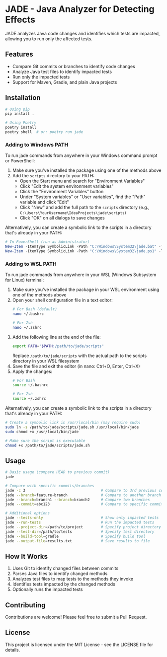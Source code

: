 # JADE - Java Analyzer for Detecting Effects

JADE analyzes Java code changes and identifies which tests are impacted, allowing you to run only the affected tests.

## Features

- Compare Git commits or branches to identify code changes
- Analyze Java test files to identify impacted tests
- Run only the impacted tests
- Support for Maven, Gradle, and plain Java projects

## Installation

```bash
# Using pip
pip install .

# Using Poetry
poetry install
poetry shell  # or: poetry run jade
```

### Adding to Windows PATH

To run jade commands from anywhere in your Windows command prompt or PowerShell:

1. Make sure you've installed the package using one of the methods above
2. Add the `scripts` directory to your PATH:
   - Open the Start menu and search for "Environment Variables"
   - Click "Edit the system environment variables"
   - Click the "Environment Variables" button
   - Under "System variables" or "User variables", find the "Path" variable and click "Edit"
   - Click "New" and add the full path to the `scripts` directory (e.g., `C:\Users\YourUsername\IdeaProjects\jade\scripts`)
   - Click "OK" on all dialogs to save changes

Alternatively, you can create a symbolic link to the scripts in a directory that's already in your PATH:

```powershell
# In PowerShell (run as Administrator)
New-Item -ItemType SymbolicLink -Path "C:\Windows\System32\jade.bat" -Target "C:\path\to\jade\scripts\jade.bat"
New-Item -ItemType SymbolicLink -Path "C:\Windows\System32\jade.ps1" -Target "C:\path\to\jade\scripts\jade.ps1"
```

### Adding to WSL PATH

To run jade commands from anywhere in your WSL (Windows Subsystem for Linux) terminal:

1. Make sure you've installed the package in your WSL environment using one of the methods above
2. Open your shell configuration file in a text editor:
   ```bash
   # For Bash (default)
   nano ~/.bashrc

   # For Zsh
   nano ~/.zshrc
   ```
3. Add the following line at the end of the file:
   ```bash
   export PATH="$PATH:/path/to/jade/scripts"
   ```
   Replace `/path/to/jade/scripts` with the actual path to the scripts directory in your WSL filesystem
4. Save the file and exit the editor (in nano: Ctrl+O, Enter, Ctrl+X)
5. Apply the changes:
   ```bash
   # For Bash
   source ~/.bashrc

   # For Zsh
   source ~/.zshrc
   ```

Alternatively, you can create a symbolic link to the scripts in a directory that's already in your PATH:

```bash
# Create a symbolic link in /usr/local/bin (may require sudo)
sudo ln -s /path/to/jade/scripts/jade.sh /usr/local/bin/jade
sudo chmod +x /usr/local/bin/jade

# Make sure the script is executable
chmod +x /path/to/jade/scripts/jade.sh
```

## Usage

```bash
# Basic usage (compare HEAD to previous commit)
jade

# Compare with specific commits/branches
jade -c 3                                  # Compare to 3rd previous commit
jade --branch=feature-branch               # Compare to another branch
jade --branch=branch1 --branch=branch2     # Compare two branches
jade --commit=abc123                       # Compare to specific commit

# Additional options
jade --tests-only                          # Show only impacted tests
jade --run-tests                           # Run the impacted tests
jade --project-dir=/path/to/project        # Specify project directory
jade --test-dir=/path/to/tests             # Specify test directory
jade --build-tool=gradle                   # Specify build tool
jade --output-file=results.txt             # Save results to file
```

## How It Works

1. Uses Git to identify changed files between commits
2. Parses Java files to identify changed methods
3. Analyzes test files to map tests to the methods they invoke
4. Identifies tests impacted by the changed methods
5. Optionally runs the impacted tests

## Contributing

Contributions are welcome! Please feel free to submit a Pull Request.

## License

This project is licensed under the MIT License - see the LICENSE file for details.
